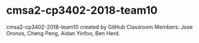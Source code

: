 # cmsa2-cp3402-2018-team10
cmsa2-cp3402-2018-team10 created by GitHub Classroom
Members: Jose Oronos, Cheng Peng, Aidan Yinfoo, Ben Herd.
